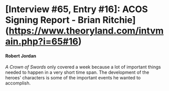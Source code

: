 # [Interview #65, Entry #16]: ACOS Signing Report - Brian Ritchie](https://www.theoryland.com/intvmain.php?i=65#16)

#### Robert Jordan

*A Crown of Swords*
only covered a week because a lot of important things needed to happen in a very short time span. The development of the heroes' characters is some of the important events he wanted to accomplish.

